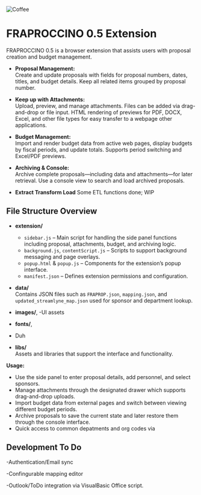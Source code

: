 ![Coffee](FRAPROCCINO%201.5/images/coffee.gif)
# FRAPROCCINO 0.5 Extension

FRAPROCCINO 0.5 is a browser extension that assists users with proposal creation and budget management. 

- **Proposal Management:**  
  Create and update proposals with fields for proposal numbers, dates, titles, and budget details. Keep all related items grouped by proposal number. 

- **Keep up with Attachments:**  
  Upload, preview, and manage attachments. Files can be added via drag-and-drop or file input. HTML rendering of previews for PDF, DOCX, Excel, and other file types for easy transfer to a webpage other applications.

- **Budget Management:**  
  Import and render budget data from active web pages, display budgets by fiscal periods, and update totals. Supports  period switching and Excel/PDF previews.

- **Archiving & Console:**  
  Archive complete proposals—including  data and attachments—for later retrieval. Use a console view to search and load archived proposals.

- **Extract Transform Load**
  Some ETL functions done; WIP

## File Structure Overview

- **extension/**
  - `sidebar.js` – Main script for handling the side panel functions including proposal, attachments, budget, and archiving logic.
  - `background.js`, `contentScript.js` – Scripts to support background messaging and page overlays.
  - `popup.html` & `popup.js` – Components for the extension’s popup interface.
  - `manifest.json` – Defines extension permissions and configuration.

- **data/**  
  Contains JSON files such as `FRAPROP.json`, `mapping.json`, and `updated_streamlyne_map.json` used for sponsor and department lookup.

- **images/**,
-UI assets

- **fonts/**,
- Duh
  
- **libs/**  
  Assets and libraries that support the interface and functionality.


 **Usage:**
   - Use the side panel to enter proposal details, add personnel, and select sponsors.
   - Manage attachments through the designated drawer which supports drag-and-drop uploads.
   - Import budget data from external pages and switch between viewing different budget periods.
   - Archive proposals to save the current state and later restore them through the console interface.
   - Quick access to common depatments and org codes via 

## Development To Do

  -Authentication/Email sync
  
  -Confingurable mapping editor
  
  -Outlook/ToDo integration via VisualBasic Office script.
  
